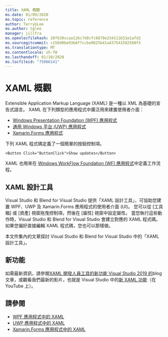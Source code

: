 ```yaml
---
title: XAML 概觀
ms.date: 01/09/2020
ms.topic: reference
author: TerryGLee
ms.author: tglee
manager: jillfra
ms.openlocfilehash: 28f630ccaa126c7d8cfc8870e234111b51e1afd2
ms.sourcegitcommit: c150d0be93b6f7ccbe9625b41a437541502560f5
ms.translationtype: MT
ms.contentlocale: zh-TW
ms.lasthandoff: 01/10/2020
ms.locfileid: "75866141"
---
```

# <a name="overview-of-xaml"></a>XAML 概觀

Extensible Application Markup Language (XAML) 是一種以 XML 為基礎的宣告式語言。 XAML 在下列類型的應用程式中廣泛用來建置使用者介面：

- [Windows Presentation Foundation (WPF) 應用程式](/dotnet/framework/wpf/advanced/xaml-in-wpf)
- [通用 Windows 平台 (UWP) 應用程式](/windows/uwp/xaml-platform/xaml-overview)
- [Xamarin.Forms 應用程式](/xamarin/xamarin-forms/xaml/)

下列 XAML 程式碼定義了一個簡單的按鈕控制項。

```xaml
<Button Click="ButtonClick">Show updates</Button>
```

XAML 也用來在 [Windows WorkFlow Foundation (WF) 應用程式](/dotnet/framework/windows-workflow-foundation/serializing-workflows-and-activities-to-and-from-xaml)中定義工作流程。

## <a name="xaml-designer"></a>XAML 設計工具

Visual Studio 和 Blend for Visual Studio 提供「XAML 設計工具」，可協助您建置 WPF、UWP 及 Xamarin.Forms 應用程式的使用者介面 (UI)。 您可以從 [工具箱] 或 [資產] 視窗拖曳控制項，然後在 [屬性] 視窗中設定屬性。 當您執行這些動作時，Visual Studio 和 Blend for Visual Studio 會建立對應的 XAML 程式碼。 如果您偏好直接編輯 XAML 程式碼，您也可以那樣做。

本文件集內的文章探討 Visual Studio 和 Blend for Visual Studio 中的「XAML 設計工具」。

## <a name="whats-new"></a>新功能

如需最新資訊，請參閱[XAML 開發人員工具的新功能 Visual Studio 2019 的](https://devblogs.microsoft.com/visualstudio/whats-new-in-xaml-developer-tools-in-visual-studio-2019-for-wpf-uwp/)blog 文章，或觀看我們最新的影片，也就是 Visual Studio 中的[新 XAML 功能](https://youtu.be/yI9OyA4ZM2E)（在 YouTube 上）。

## <a name="see-also"></a>請參閱

- [WPF 應用程式中的 XAML](/dotnet/framework/wpf/advanced/xaml-in-wpf)
- [UWP 應用程式中的 XAML](/windows/uwp/xaml-platform/xaml-overview)
- [Xamarin.Forms 應用程式中的 XAML](/xamarin/xamarin-forms/xaml/)
